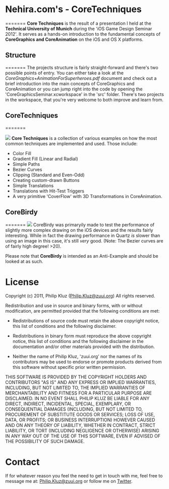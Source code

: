 # Nehira.com's - CoreTechniques
=======
**Core Techniques** is the result of a presentation I held at the **Technical University of Munich** during the 'iOS Game Design Seminar 2012'. It serves as a hands-on introduction to the fundamental concepts of **CoreGraphics and CoreAnimation** on the iOS and OS X platforms.

## Structure
=======
The projects structure is fairly straight-forward and there's two possible points of entry. You can either take a look at the *CoreGraphics+AnimationForSuperheroes.pdf* document and check out a brief introduction into the main concepts of CoreGraphics and CoreAnimation or you can jump right into the code by opening the 'CoreGraphicsSeminar.xcworkspace' in the 'src' folder. There's two projects in the workspace, that you're very welcome to both improve and learn from.

## CoreTechniques
=======

[![](http://nehira.com/rsc/upld/reference2app.png)](http://nehira.com/rsc/upld/reference2app.png)
**Core Techniques** is a collection of various examples on how the most common techniques are implemented and used. Those include:

- Color Fill
- Gradient Fill (Linear and Radial)
- Simple Paths
- Bezier Curves
- Clipping (Standard and Even-Odd)
- Creating custom-drawn Buttons
- Simple Translations
- Translations with Hit-Test Triggers
- A very primitive 'CoverFlow' with 3D Transformations in CoreAnimation.

## CoreBirdy
=======
[![](http://nehira.com/rsc/upld/reference2app.png)](http://nehira.com/rsc/upld/reference2app.png)
CoreBirdy was primaryily made to test the performance of slightly more complex drawing on the iOS devices and the results fairly interesting. While in fact the drawing performance in Quartz _is_ slower than using an image in this case, it's still _very_ good. (Note: The Bezier curves are of fairly high degree! >20). 

Please note that **CoreBirdy** is intended as an Anti-Example and should be looked at as such.

License
=======
Copyright (c) 2011, Philip Kluz (Philip.Kluz@zuui.org)
All rights reserved.

Redistribution and use in source and binary forms, with or without modification, are permitted provided that the following conditions are met:
 
* Redistributions of source code must retain the above copyright notice, this list of conditions and the following disclaimer.
 
* Redistributions in binary form must reproduce the above copyright notice, this list of conditions and the following disclaimer in the documentation and/or other materials provided with the distribution.

* Neither the name of Philip Kluz, 'zuui.org' nor the names of its contributors may be used to endorse or promote products derived from this software without specific prior written permission.

THIS SOFTWARE IS PROVIDED BY THE COPYRIGHT HOLDERS AND CONTRIBUTORS "AS IS" AND ANY EXPRESS OR IMPLIED WARRANTIES, INCLUDING, BUT NOT LIMITED TO, THE IMPLIED WARRANTIES OF MERCHANTABILITY AND FITNESS FOR A PARTICULAR PURPOSE ARE DISCLAIMED. IN NO EVENT SHALL PHILIP KLUZ BE LIABLE FOR ANY DIRECT, INDIRECT, INCIDENTAL, SPECIAL, EXEMPLARY, OR CONSEQUENTIAL DAMAGES (INCLUDING, BUT NOT LIMITED TO, PROCUREMENT OF SUBSTITUTE GOODS OR SERVICES; LOSS OF USE, DATA, OR PROFITS; OR BUSINESS INTERRUPTION) HOWEVER CAUSED AND ON ANY THEORY OF LIABILITY, WHETHER IN CONTRACT, STRICT LIABILITY, OR TORT (INCLUDING NEGLIGENCE OR OTHERWISE) ARISING IN ANY WAY OUT OF THE USE OF THIS SOFTWARE, EVEN IF ADVISED OF THE POSSIBILITY OF SUCH DAMAGE.

Contact
=======

If for whatever reason you feel the need to get in touch with me, feel free to message me at: Philip.Kluz@zuui.org or follow me on [Twitter](http://twitter.com/pkluz "Twitter").

